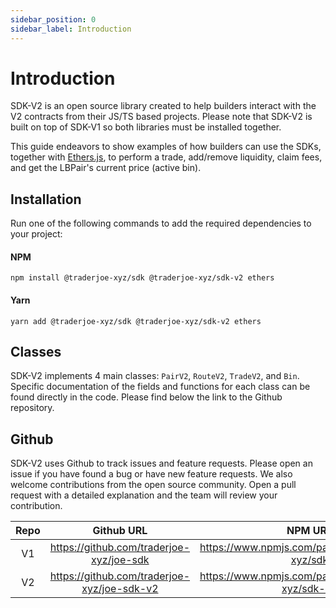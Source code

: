 ```yaml
---
sidebar_position: 0
sidebar_label: Introduction
---
```


# Introduction

SDK-V2 is an open source library created to help builders interact with the V2 contracts from their JS/TS based projects. Please note that SDK-V2 is built on top of SDK-V1 so both libraries must be installed together. 

This guide endeavors to show examples of how builders can use the SDKs, together with [Ethers.js](https://docs.ethers.io/v5/), to perform a trade, add/remove liquidity, claim fees, and get the LBPair's current price (active bin).

## Installation

Run one of the following commands to add the required dependencies to your project:

#### NPM
```
npm install @traderjoe-xyz/sdk @traderjoe-xyz/sdk-v2 ethers
```

#### Yarn
```
yarn add @traderjoe-xyz/sdk @traderjoe-xyz/sdk-v2 ethers
```

## Classes
SDK-V2 implements 4 main classes: `PairV2`, `RouteV2`, `TradeV2`, and `Bin`. Specific documentation of the fields and functions for each class can be found directly in the code. Please find below the link to the Github repository.

## Github
SDK-V2 uses Github to track issues and feature requests. Please open an issue if you have found a bug or have new feature requests. We also welcome contributions from the open source community. Open a pull request with a detailed explanation and the team will review your contribution.

| Repo | Github URL |  NPM URL |
| :-------: | :----: | :----: |
| V1 | https://github.com/traderjoe-xyz/joe-sdk | https://www.npmjs.com/package/@traderjoe-xyz/sdk |
| V2 | https://github.com/traderjoe-xyz/joe-sdk-v2 |  https://www.npmjs.com/package/@traderjoe-xyz/sdk-v2 |

